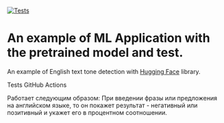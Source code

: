 [![Tests](https://github.com/tokarevsas31/ml_fastapi_tests/actions/workflows/python-app.yml/badge.svg)](https://github.com/tokarevsas31/ml_fastapi_tests/actions/workflows/python-app.yml)

# An example of ML Application with the pretrained model and test.

An example of English text tone detection with [Hugging Face](https://huggingface.co/) library.


Tests GitHub Actions

Работает следующим образом: При введении фразы или предложения на английском языке, то он покажет результат - негативный или позитивный и укажет его в процентном соотношении. 
